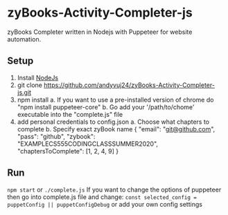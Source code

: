 # zyBooks-Activity-Completer-js
zyBooks Completer written in Nodejs with Puppeteer for website automation.

## Setup
1. Install [NodeJs](https://nodejs.org/en/download/current/ "NodeJs")
2. git clone https://github.com/andyvuj24/zyBooks-Activity-Completer-js.git
3. npm install
	a. If you want to use a pre-installed version of chrome do "npm install puppeteer-core"
	b. Go add your '/path/to/chome' executable into the "complete.js" file
4. add personal credentials to config.json
	a. Choose what chapters to complete
	b. Specify exact zyBook name
		{
		"email": "git@github.com",
		"pass": "github",
		"zybook": "EXAMPLECS555CODINGCLASSSUMMER2020",
		"chaptersToComplete": [1, 2, 4, 9]
		}

## Run
`npm start` or `./complete.js`
If you want to change the options of puppeteer then go into complete.js file and change:
		`const selected_config = puppetConfig || puppetConfigDebug`
		or add your own config settings
